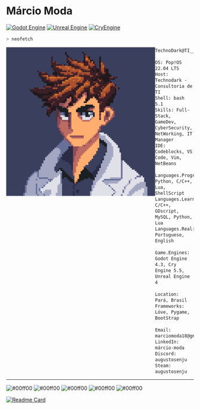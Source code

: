 # Márcio Moda 

[![Godot Engine](https://img.shields.io/badge/Godot%20Engine-Community%20Member-brightgreen)](https://godotengine.org)
[![Unreal Engine](https://img.shields.io/badge/Unreal%20Engine-Developer-blue)](https://www.unrealengine.com)
[![CryEngine](https://img.shields.io/badge/CryEngine-Contributor-orange)](https://www.cryengine.com)

~~~zsh
> neofetch
~~~
<img src="foto_perfi_github2025.png" alt="drawing" width="400" align='left'/>

```neofetch
TechnoDark@TI_________________________

OS: Pop!OS 22.04 LTS
Host: Technodark - Consultoria de TI
Shell: bash 5.1
Skills: Full-Stack, GameDev, CyberSecurity, NetWorking, IT Manager
IDE: Codeblocks, VS Code, Vim, NetBeans

Languages.Programming: Python, C/C++, Lua, ShellScript
Languages.Learning: C/C++, GDscript, MySQL, Python, Lua
Languages.Real: Portuguese, English

Game.Engines: Godot Engine 4.3, Cry Engine 5.5, Unreal Engine 4

Location: Pará, Brasil
Frameworks: Löve, Pygame, BootStrap

Email: marciomoda18@gmail.com
LinkedIn: márcio-moda
Discord: augustosenju
Steam: augustosenju
```
---

<p align="left">
  <img alt="#00ff00" src="https://via.placeholder.com/15/00ff00/000000?text=+" width="25" height="20" />
  <img alt="#00ff00" src="https://via.placeholder.com/15/00ff00/000000?text=+" width="25" height="20" />
  <img alt="#00ff00" src="https://via.placeholder.com/15/00ff00/000000?text=+" width="25" height="20" />
  <img alt="#00ff00" src="https://via.placeholder.com/15/00ff00/000000?text=+" width="25" height="20" />
  <img alt="#00ff00" src="https://via.placeholder.com/15/00ff00/000000?text=+" width="25" height="20" />
</p>


[![Readme Card](https://github-readme-stats.vercel.app/api/pin/?username=TechnoDark-ti&repo=github-readme-stats)](https://github.com/TechnoDark-ti/github-readme-stats)
